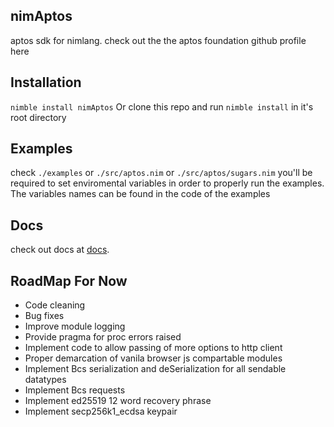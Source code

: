 ## nimAptos
aptos sdk for nimlang.
check out the the aptos foundation github profile here

## Installation
`nimble install nimAptos`
Or clone this repo and run `nimble install` in it's root directory

## Examples
check `./examples`
or `./src/aptos.nim`
or `./src/aptos/sugars.nim`
you'll be required to set enviromental variables in order to properly run the examples.
The variables names can be found in the code of the examples

## Docs
check out docs at [docs](https://rawcdn.githack.com/C-NERD/libDocs/3f86751a5840db24d6ab74ff87278eabb9998096/nimaptos_docs/aptos.html).

## RoadMap For Now
- Code cleaning
- Bug fixes
- Improve module logging
- Provide pragma for proc errors raised
- Implement code to allow passing of more options to http client
- Proper demarcation of vanila browser js compartable modules
- Implement Bcs serialization and deSerialization for all sendable datatypes
- Implement Bcs requests
- Implement ed25519 12 word recovery phrase
- Implement secp256k1_ecdsa keypair
